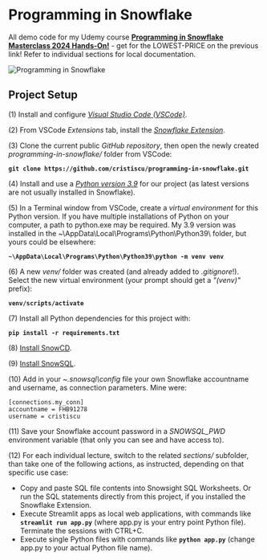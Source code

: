 # Programming in Snowflake

All demo code for my Udemy course [**Programming in Snowflake Masterclass 2024 Hands-On!**](https://www.udemy.com/course/programming-in-snowflake/?couponCode=LOWEST-PRICE) - get for the LOWEST-PRICE on the previous link! Refer to individual sections for local documentation.

![Programming in Snowflake](https://miro.medium.com/v2/resize:fit:1100/format:webp/1*KCcJh0zyRqKnc4NzFckiYw.png)

## Project Setup

(1) Install and configure [*Visual Studio Code (VSCode)*](https://code.visualstudio.com/).  

(2) From VSCode *Extensions* tab, install the [*Snowflake Extension*](https://docs.snowflake.com/en/user-guide/vscode-ext).  

(3) Clone the current public *GitHub repository*, then open the newly created *programming-in-snowflake/* folder from VSCode:  

**`git clone https://github.com/cristiscu/programming-in-snowflake.git`**

(4) Install and use a [*Python version 3.9*](https://www.python.org/downloads/release/python-390/) for our project (as latest versions are not usually installed in Snowflake).  

(5) In a Terminal window from VSCode, create a *virtual environment* for this Python version. If you have multiple installations of Python on your computer, a path to python.exe may be required. My 3.9 version was installed in the ~\AppData\Local\Programs\Python\Python39\ folder, but yours could be elsewhere:  

**`~\AppData\Local\Programs\Python\Python39\python -m venv venv`**  

(6) A new *venv/* folder was created (and already added to *.gitignore*!). Select the new virtual environment (your prompt should get a *"(venv)"* prefix):  

**`venv/scripts/activate`**  

(7) Install all Python dependencies for this project with:  

**`pip install -r requirements.txt`**

(8) [Install SnowCD](https://developers.snowflake.com/snowcd/).  

(9) [Install SnowSQL](https://docs.snowflake.com/en/user-guide/snowsql-install-config).  

(10) Add in your *~\.snowsql\config* file your own Snowflake accountname and username, as connection parameters. Mine were:  
```
[connections.my_conn]
accountname = FHB91278
username = cristiscu
```

(11) Save your Snowflake account password in a *SNOWSQL_PWD* environment variable (that only you can see and have access to).  

(12) For each individual lecture, switch to the related *sections/* subfolder, than take one of the following actions, as instructed, depending on that specific use case:

* Copy and paste SQL file contents into Snowsight SQL Worksheets. Or run the SQL statements directly from this project, if you installed the Snowflake Extension.
* Execute Streamlit apps as local web applications, with commands like **`streamlit run app.py`** (where app.py is your entry point Python file). Terminate the sessions with CTRL+C.
* Execute single Python files with commands like **`python app.py`** (change app.py to your actual Python file name).